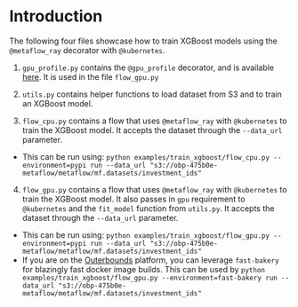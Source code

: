 # Introduction

The following four files showcase how to train XGBoost models using the `@metaflow_ray` decorator with `@kubernetes`.

1. `gpu_profile.py` contains the `@gpu_profile` decorator, and is available [here](https://github.com/outerbounds/metaflow-gpu-profile). It is used in the file `flow_gpu.py`

2. `utils.py` contains helper functions to load dataset from S3 and to train an XGBoost model.

3. `flow_cpu.py` contains a flow that uses `@metaflow_ray` with `@kubernetes` to train the XGBoost model. It accepts the dataset through the `--data_url` parameter.

- This can be run using: `python examples/train_xgboost/flow_cpu.py --environment=pypi run --data_url "s3://obp-475b0e-metaflow/metaflow/mf.datasets/investment_ids"`

4. `flow_gpu.py` contains a flow that uses `@metaflow_ray` with `@kubernetes` to train the XGBoost model. It also passes in `gpu` requirement to `@kubernetes` and the `fit_model` function from `utils.py`. It accepts the dataset through the `--data_url` parameter.

- This can be run using: `python examples/train_xgboost/flow_gpu.py --environment=pypi run --data_url "s3://obp-475b0e-metaflow/metaflow/mf.datasets/investment_ids"`
- If you are on the [Outerbounds](https://outerbounds.com/) platform, you can leverage `fast-bakery` for blazingly fast docker image builds. This can be used by `python examples/train_xgboost/flow_gpu.py --environment=fast-bakery run --data_url "s3://obp-475b0e-metaflow/metaflow/mf.datasets/investment_ids"`
